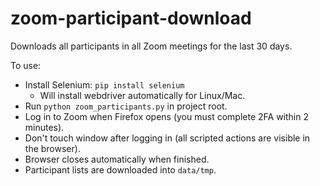 # zoom-participant-download

Downloads all participants in all Zoom meetings for the last 30 days.

To use:
* Install Selenium: `pip install selenium`
  - Will install webdriver automatically for Linux/Mac.
* Run `python zoom_participants.py` in project root.
* Log in to Zoom when Firefox opens (you must complete 2FA within 2
  minutes).
* Don't touch window after logging in (all scripted actions are
  visible in the browser).
* Browser closes automatically when finished.
* Participant lists are downloaded into `data/tmp`.

